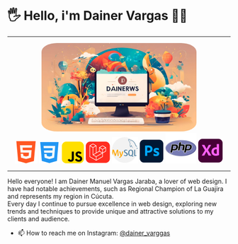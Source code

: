 <h1>🖐 Hello, i'm Dainer Vargas 👨‍💻</h1> 
<hr>
<div align="center" display="flex">
<img class="imagen" height="200px" style="border-radius: 10%;" src="images/fondo1.png" alt="Logo background"/>
<div display="flex"> 
<img src="images/html.png" alt="HTML"/>
<img src="images/css.png" alt="CSS"/>
<img src="images/js.png" alt="JS"/>
<img src="images/laravel.png" alt="LARAVEL"/>
<img src="images/mysql.png" alt="MYSQL"/>
<img src="images/photoShop.png" alt="PhotoShop"/>
<img src="images/php.png" alt="PHP"/>
<img src="images/xd.png" alt="Adobe xd"/>
</div>
</div>
<hr>
<p>Hello everyone! I am Dainer Manuel Vargas Jaraba, a lover
of web design. I have had notable achievements, such as
Regional Champion of La Guajira and represents my region
in Cúcuta. <br> Every day I continue to pursue excellence in web design, exploring new trends and techniques to provide unique and attractive solutions to my clients and audience. </p>

- 📫 How to reach me on Instagram: [@dainer_varggas](https://www.instagram.com/dainer_varggas/)


